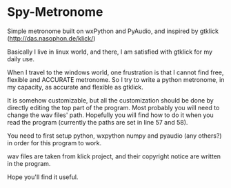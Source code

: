 # Spy-Metronome
Simple metronome built on wxPython and PyAudio, and inspired by gtklick (http://das.nasophon.de/klick/)

Basically I live in linux world, and there, I am satisfied with gtklick for my daily use.

When I travel to the windows world, one frustration is that I cannot find free, flexible and ACCURATE
metronome. So I try to write a python metronome, in my capacity, as accurate and flexible as gtklick.

It is somehow customizable, but all the customization should be done by directly editing the top part of
the program. Most probably you will need to change the wav files' path. Hopefully you will find how to do
it when you read the program (currently the paths are set in line 57 and 58).

You need to first setup python, wxpython numpy and pyaudio (any others?) in order for this program to work.

wav files are taken from klick project, and their copyright notice are written in the program.

Hope you'll find it useful.
